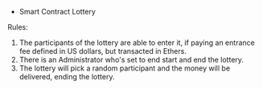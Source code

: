 - Smart Contract Lottery

Rules:
1. The participants of the lottery are able to enter it, if paying an entrance fee defined in US dollars, but transacted in Ethers.
2. There is an Administrator who's set to end start and end the lottery.
3. The lottery will pick a random participant and the money will be delivered, ending the lottery.